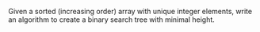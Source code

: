 Given a sorted (increasing order) array with unique integer elements, write an algorithm to create a binary search tree with minimal height.
